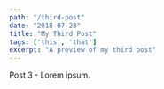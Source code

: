 ```yaml
---
path: "/third-post"
date: "2018-07-23"
title: "My Third Post"
tags: ['this', 'that']
excerpt: "A preview of my third post"
---
```


Post 3 - Lorem ipsum.